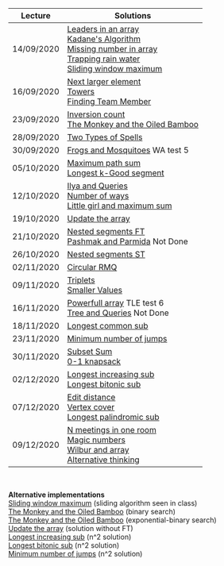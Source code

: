 | Lecture | Solutions | 
| ------- | --------- |
| 14/09/2020 | [Leaders in an array](code/leaders_array.cpp) <br /> [Kadane's Algorithm](code/kadane.cpp) <br /> [Missing number in array](code/missing_number.cpp) <br /> [Trapping rain water](code/trapping_rainwater.cpp) <br /> [Sliding window maximum](code/sliding_window.cpp) |
| 16/09/2020 | [Next larger element](code/next_larger_ele.cpp) <br /> [Towers](code/towers.cpp) <br /> [Finding Team Member](code/finding_teams.cpp) |
| 23/09/2020 | [Inversion count](code/inversion_count.cpp) <br /> [The Monkey and the Oiled Bamboo](code/monkey.cpp) |
| 28/09/2020 | [Two Types of Spells](code/two_type_spells.cpp) |
| 30/09/2020 | [Frogs and Mosquitoes](code/frogs_and_mosquitoes.cpp) WA test 5 |
| 05/10/2020 | [Maximum path sum](code/max_path_sum.cpp) <br /> [Longest k-Good segment](code/longest_kgood.cpp) |
| 12/10/2020 | [Ilya and Queries](code/ilya.cpp) <br /> [Number of ways](code/number_of_ways.cpp) <br /> [Little girl and maximum sum](code/little_girl.cpp) |
| 19/10/2020 | [Update the array](code/update_array_ft.cpp) |
| 21/10/2020 | [Nested segments FT](code/nested_segment_ft.cpp) <br /> [Pashmak and Parmida](code/pashmak_parmida.cpp) Not Done |
| 26/10/2020 | [Nested segments ST](code/nested_segment_st.cpp) |
| 02/11/2020 | [Circular RMQ](code/circular_rmq.cpp) |
| 09/11/2020 | [Triplets](code/triplets.cpp) <br /> [Smaller Values](code/smaller_values.cpp) |
| 16/11/2020 | [Powerfull array]() TLE test 6 <br /> [Tree and Queries]() Not Done |
| 18/11/2020 | [Longest common sub](code/longest_common_sub.cpp) <br /> |
| 23/11/2020 | [Minimum number of jumps](code/min_num_jumps.cpp) | 
| 30/11/2020 | [Subset Sum](code/subset_sum.cpp) <br /> [0-1 knapsack](code/knapsack.cpp) |
| 02/12/2020 | [Longest increasing sub](code/longest_increasing_sub_log.cpp) <br /> [Longest bitonic sub](code/longest_bitonic_sub_log.cpp) | 
| 07/12/2020 | [Edit distance](code/edit_distance.cpp) <br /> [Vertex cover](code/vertex_cover.cpp) <br /> [Longest palindromic sub](code/longest_palindromic_sub.cpp) |
| 09/12/2020 | [N meetings in one room](code/n_meating_one_room.cpp) <br /> [Magic numbers](code/magic_number.cpp) <br /> [Wilbur and array](code/wilbur_and_array.cpp) <br /> [Alternative thinking](code/alternative_thinking.cpp) |

<br />

**Alternative implementations**  
[Sliding window maximum](code/submaxOpt.cpp) (sliding algorithm seen in class)  
[The Monkey and the Oiled Bamboo](code/monkeybin.cpp) (binary search)  
[The Monkey and the Oiled Bamboo](code/monkeyexp.cpp) (exponential-binary search)  
[Update the array](code/update_array.cpp) (solution without FT)  
[Longest increasing sub](code/longest_increasing_sub_log.cpp) (n^2 solution)  
[Longest bitonic sub](code/longest_bitonic_sub.cpp) (n^2 solution)  
[Minimum number of jumps](code/min_num_j.cpp) (n^2 solution)


<!-- 
nested_segment_st.cpp -

edit_distance.cpp +
 -->